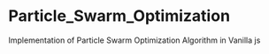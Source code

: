 # Particle_Swarm_Optimization
Implementation of Particle Swarm Optimization Algorithm in Vanilla js

